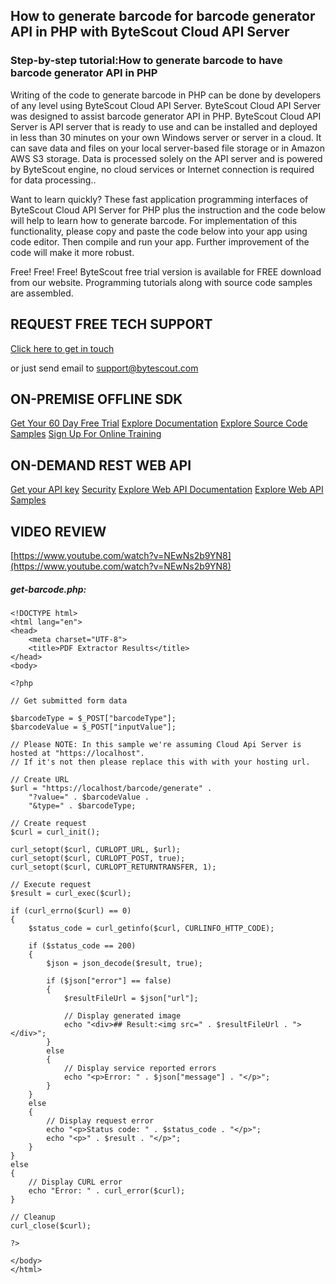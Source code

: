 ## How to generate barcode for barcode generator API in PHP with ByteScout Cloud API Server

### Step-by-step tutorial:How to generate barcode to have barcode generator API in PHP

Writing of the code to generate barcode in PHP can be done by developers of any level using ByteScout Cloud API Server. ByteScout Cloud API Server was designed to assist barcode generator API in PHP. ByteScout Cloud API Server is API server that is ready to use and can be installed and deployed in less than 30 minutes on your own Windows server or server in a cloud. It can save data and files on your local server-based file storage or in Amazon AWS S3 storage. Data is processed solely on the API server and is powered by ByteScout engine, no cloud services or Internet connection is required for data processing..

Want to learn quickly? These fast application programming interfaces of ByteScout Cloud API Server for PHP plus the instruction and the code below will help to learn how to generate barcode. For implementation of this functionality, please copy and paste the code below into your app using code editor. Then compile and run your app. Further improvement of the code will make it more robust.

Free! Free! Free! ByteScout free trial version is available for FREE download from our website. Programming tutorials along with source code samples are assembled.

## REQUEST FREE TECH SUPPORT

[Click here to get in touch](https://bytescout.zendesk.com/hc/en-us/requests/new?subject=ByteScout%20Cloud%20API%20Server%20Question)

or just send email to [support@bytescout.com](mailto:support@bytescout.com?subject=ByteScout%20Cloud%20API%20Server%20Question) 

## ON-PREMISE OFFLINE SDK 

[Get Your 60 Day Free Trial](https://bytescout.com/download/web-installer?utm_source=github-readme)
[Explore Documentation](https://bytescout.com/documentation/index.html?utm_source=github-readme)
[Explore Source Code Samples](https://github.com/bytescout/ByteScout-SDK-SourceCode/)
[Sign Up For Online Training](https://academy.bytescout.com/)


## ON-DEMAND REST WEB API

[Get your API key](https://app.pdf.co/signup?utm_source=github-readme)
[Security](https://pdf.co/security)
[Explore Web API Documentation](https://apidocs.pdf.co?utm_source=github-readme)
[Explore Web API Samples](https://github.com/bytescout/ByteScout-SDK-SourceCode/tree/master/PDF.co%20Web%20API)

## VIDEO REVIEW

[https://www.youtube.com/watch?v=NEwNs2b9YN8](https://www.youtube.com/watch?v=NEwNs2b9YN8)




<!-- code block begin -->

##### **get-barcode.php:**
    
```
<!DOCTYPE html>
<html lang="en">
<head>
    <meta charset="UTF-8">
    <title>PDF Extractor Results</title>
</head>
<body>

<?php 

// Get submitted form data
  
$barcodeType = $_POST["barcodeType"];
$barcodeValue = $_POST["inputValue"];

// Please NOTE: In this sample we're assuming Cloud Api Server is hosted at "https://localhost". 
// If it's not then please replace this with with your hosting url.

// Create URL
$url = "https://localhost/barcode/generate" . 
    "?value=" . $barcodeValue .
    "&type=" . $barcodeType;

// Create request
$curl = curl_init();

curl_setopt($curl, CURLOPT_URL, $url);
curl_setopt($curl, CURLOPT_POST, true);
curl_setopt($curl, CURLOPT_RETURNTRANSFER, 1);

// Execute request
$result = curl_exec($curl);

if (curl_errno($curl) == 0)
{
    $status_code = curl_getinfo($curl, CURLINFO_HTTP_CODE);
    
    if ($status_code == 200)
    {
        $json = json_decode($result, true);
        
        if ($json["error"] == false)
        {
            $resultFileUrl = $json["url"];
            
            // Display generated image
            echo "<div>## Result:<img src=" . $resultFileUrl . "></div>";
        }
        else
        {
            // Display service reported errors
            echo "<p>Error: " . $json["message"] . "</p>"; 
        }
    }
    else
    {
        // Display request error
        echo "<p>Status code: " . $status_code . "</p>"; 
        echo "<p>" . $result . "</p>"; 
    }
}
else
{
    // Display CURL error
    echo "Error: " . curl_error($curl);
}

// Cleanup
curl_close($curl);

?>

</body>
</html>
```

<!-- code block end -->